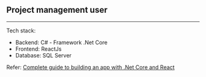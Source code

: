 ## Project management user
---

Tech stack:
- Backend: C# - Framework .Net Core
- Frontend: ReactJs
- Database: SQL Server

Refer: [Complete guide to building an app with .Net Core and React](https://www.udemy.com/course/complete-guide-to-building-an-app-with-net-core-and-react/)
